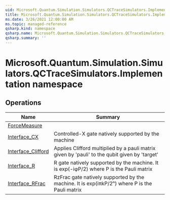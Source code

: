 ```yaml
---
uid: Microsoft.Quantum.Simulation.Simulators.QCTraceSimulators.Implementation
title: Microsoft.Quantum.Simulation.Simulators.QCTraceSimulators.Implementation namespace
ms.date: 3/26/2021 12:00:00 AM
ms.topic: managed-reference
qsharp.kind: namespace
qsharp.name: Microsoft.Quantum.Simulation.Simulators.QCTraceSimulators.Implementation
qsharp.summary: ''
---
```


# Microsoft.Quantum.Simulation.Simulators.QCTraceSimulators.Implementation namespace




<!-- summaries -->

## Operations

| Name | Summary |
|------|---------|
|[ForceMeasure](xref:Microsoft.Quantum.Simulation.Simulators.QCTraceSimulators.Implementation.ForceMeasure) | |
|[Interface_CX](xref:Microsoft.Quantum.Simulation.Simulators.QCTraceSimulators.Implementation.Interface_CX) |Controlled-X gate natively supported by the machine |
|[Interface_Clifford](xref:Microsoft.Quantum.Simulation.Simulators.QCTraceSimulators.Implementation.Interface_Clifford) |Applies Clifford multiplied by a pauli matrix given by 'pauli' to the qubit given by 'target' |
|[Interface_R](xref:Microsoft.Quantum.Simulation.Simulators.QCTraceSimulators.Implementation.Interface_R) |R gate natively supported by the machine. It is exp(-iφP/2) where P is the Pauli matrix |
|[Interface_RFrac](xref:Microsoft.Quantum.Simulation.Simulators.QCTraceSimulators.Implementation.Interface_RFrac) |RzFrac gate natively supported by the machine. It is exp(iπkP/2ⁿ) where P is the Pauli matrix |


<!-- /summaries -->
